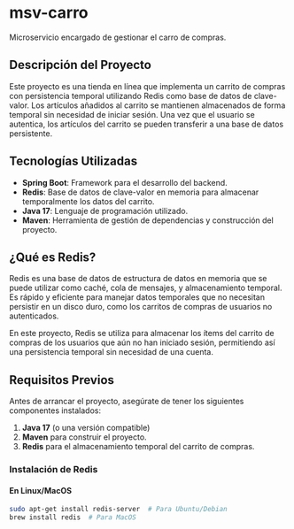 # msv-carro
Microservicio encargado de gestionar el carro de compras.

## Descripción del Proyecto

Este proyecto es una tienda en línea que implementa un carrito de compras con persistencia temporal utilizando Redis como base de datos de clave-valor. Los artículos añadidos al carrito se mantienen almacenados de forma temporal sin necesidad de iniciar sesión. Una vez que el usuario se autentica, los artículos del carrito se pueden transferir a una base de datos persistente.

## Tecnologías Utilizadas

- **Spring Boot**: Framework para el desarrollo del backend.
- **Redis**: Base de datos de clave-valor en memoria para almacenar temporalmente los datos del carrito.
- **Java 17**: Lenguaje de programación utilizado.
- **Maven**: Herramienta de gestión de dependencias y construcción del proyecto.

## ¿Qué es Redis?

Redis es una base de datos de estructura de datos en memoria que se puede utilizar como caché, cola de mensajes, y almacenamiento temporal. Es rápido y eficiente para manejar datos temporales que no necesitan persistir en un disco duro, como los carritos de compras de usuarios no autenticados.

En este proyecto, Redis se utiliza para almacenar los ítems del carrito de compras de los usuarios que aún no han iniciado sesión, permitiendo así una persistencia temporal sin necesidad de una cuenta.

## Requisitos Previos

Antes de arrancar el proyecto, asegúrate de tener los siguientes componentes instalados:

1. **Java 17** (o una versión compatible)
2. **Maven** para construir el proyecto.
3. **Redis** para el almacenamiento temporal del carrito de compras.

### Instalación de Redis

#### En Linux/MacOS

```bash
sudo apt-get install redis-server  # Para Ubuntu/Debian
brew install redis  # Para MacOS

